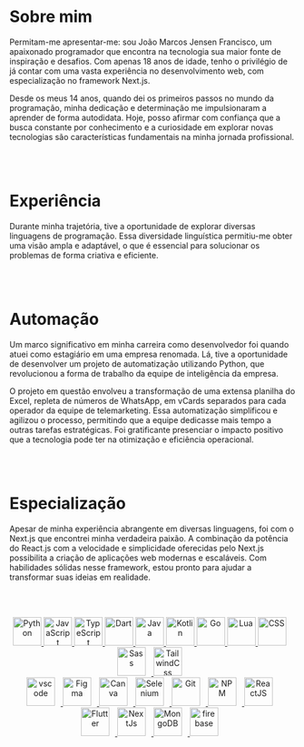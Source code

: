 </br></br>

# Sobre mim

Permitam-me apresentar-me: sou João Marcos Jensen Francisco, um apaixonado programador que encontra na tecnologia sua maior fonte de inspiração e desafios. Com apenas 18 anos de idade, tenho o privilégio de já contar com uma vasta experiência no desenvolvimento web, com especialização no framework Next.js.
  
Desde os meus 14 anos, quando dei os primeiros passos no mundo da programação, minha dedicação e determinação me impulsionaram a aprender de forma autodidata. Hoje, posso afirmar com confiança que a busca constante por conhecimento e a curiosidade em explorar novas tecnologias são características fundamentais na minha jornada profissional.
  
  </br></br>

# Experiência

Durante minha trajetória, tive a oportunidade de explorar diversas linguagens de programação. Essa diversidade linguística permitiu-me obter uma visão ampla e adaptável, o que é essencial para solucionar os problemas de forma criativa e eficiente.
  
  </br></br>

# Automação

Um marco significativo em minha carreira como desenvolvedor foi quando atuei como estagiário em uma empresa renomada. Lá, tive a oportunidade de desenvolver um projeto de automatização utilizando Python, que revolucionou a forma de trabalho da equipe de inteligência da empresa.

O projeto em questão envolveu a transformação de uma extensa planilha do Excel, repleta de números de WhatsApp, em vCards separados para cada operador da equipe de telemarketing. Essa automatização simplificou e agilizou o processo, permitindo que a equipe dedicasse mais tempo a outras tarefas estratégicas. Foi gratificante presenciar o impacto positivo que a tecnologia pode ter na otimização e eficiência operacional.
  
  </br></br>

# Especialização

Apesar de minha experiência abrangente em diversas linguagens, foi com o Next.js que encontrei minha verdadeira paixão. A combinação da potência do React.js com a velocidade e simplicidade oferecidas pelo Next.js possibilita a criação de aplicações web modernas e escaláveis. Com habilidades sólidas nesse framework, estou pronto para ajudar a transformar suas ideias em realidade.

  </br></br>

<div align="center">
  <a href="https://www.python.org/" target="_blank" rel="noreferrer">
    <img  alt="Python" height="50px" src="https://cdn.jsdelivr.net/gh/devicons/devicon/icons/python/python-original.svg"/>
  </a>
  <a href="https://developer.mozilla.org/en-US/docs/Web/JavaScript" target="_blank" rel="noreferrer">
    <img  alt="JavaScript" height="50px" src="https://cdn.jsdelivr.net/gh/devicons/devicon/icons/javascript/javascript-plain.svg"/>
  </a>
  <a href="https://www.typescriptlang.org/" target="_blank" rel="noreferrer">
      <img  alt="TypeScript" height="50px" src="https://cdn.jsdelivr.net/gh/devicons/devicon/icons/typescript/typescript-plain.svg"/>
  </a>
  <a href="https://dart.dev/" target="_blank" rel="noreferrer">
    <img  alt="Dart" height="50px" src="https://cdn.jsdelivr.net/gh/devicons/devicon/icons/dart/dart-original.svg"/>
  </a>
  <a href="https://dev.java/" target="_blank" rel="noreferrer">
    <img  alt="Java" height="50px" src="https://cdn.jsdelivr.net/gh/devicons/devicon/icons/java/java-original.svg"/>
  </a>
  <a href="https://kotlinlang.org/" target="_blank" rel="noreferrer">
    <img  alt="Kotlin" height="50px" src="https://cdn.jsdelivr.net/gh/devicons/devicon/icons/kotlin/kotlin-original.svg"/>
  </a>
  <a href="https://go.dev/" target="_blank" rel="noreferrer">
    <img  alt="Go" height="50px" src="https://cdn.jsdelivr.net/gh/devicons/devicon/icons/go/go-original.svg"/>
  </a>
  <a href="https://www.lua.org/" target="_blank" rel="noreferrer">
    <img  alt="Lua" height="50px" src="https://cdn.jsdelivr.net/gh/devicons/devicon/icons/lua/lua-original-wordmark.svg"/>
  </a>
  <a href="https://developer.mozilla.org/en-US/docs/Web/CSS" target="_blank" rel="noreferrer">
    <img  alt="CSS" height="50px" style="padding-right:10px;" src="https://cdn.jsdelivr.net/gh/devicons/devicon/icons/css3/css3-original.svg"/>
  </a>
  <a href="https://sass-lang.com/" target="_blank" rel="noreferrer">
    <img  alt="Sass" height="50px" style="padding-right:10px;" src="https://cdn.jsdelivr.net/gh/devicons/devicon/icons/sass/sass-original.svg"/>
  </a>
  <a href="https://tailwindcss.com/" target="_blank" rel="noreferrer">
    <img  alt="TailwindCss" height="50px" style="padding-right:10px;" src="https://cdn.jsdelivr.net/gh/devicons/devicon/icons/tailwindcss/tailwindcss-plain.svg"/>
  </a>
</div>

<div align="center">
    <a href="https://code.visualstudio.com/" target="_blank" rel="noreferrer">
      <img  alt="vscode" height="50px" style="padding-right:10px;"src="https://cdn.jsdelivr.net/gh/devicons/devicon/icons/vscode/vscode-original.svg"/>
    </a>
    <a href="https://www.figma.com/" target="_blank" rel="noreferrer">
      <img  alt="Figma" height="50px" style="padding-right:10px;" src="https://cdn.jsdelivr.net/gh/devicons/devicon/icons/figma/figma-original.svg"/> 
    </a>
    <a href="https://www.canva.com/" target="_blank" rel="noreferrer">
      <img  alt="Canva" height="50px" style="padding-right:10px;" src="https://cdn.jsdelivr.net/gh/devicons/devicon/icons/canva/canva-original.svg"/> 
    </a>
    <a href="https://www.selenium.dev/" target="_blank" rel="noreferrer">
      <img  alt="Selenium" height="50px" style="padding-right:10px;" src="https://cdn.jsdelivr.net/gh/devicons/devicon/icons/selenium/selenium-original.svg"/> 
    </a>
    <a href="https://git-scm.com/" target="_blank" rel="noreferrer">
      <img  alt="Git" height="50px" style="padding-right:10px;" src="https://cdn.jsdelivr.net/gh/devicons/devicon/icons/git/git-original.svg"/>
    </a>
    <a href="https://www.npmjs.com/" target="_blank" rel="noreferrer">
        <img  alt="NPM" height="50px" style="padding-right:10px;" src="https://cdn.jsdelivr.net/gh/devicons/devicon/icons/npm/npm-original-wordmark.svg"/>
    </a>
    <a href="https://reactjs.org/" target="_blank" rel="noreferrer">
      <img  alt="ReactJS" height="50px" style="padding-right:10px;" src="https://cdn.jsdelivr.net/gh/devicons/devicon/icons/react/react-original.svg" />
    </a>
    <a href="https://flutter.dev/" target="_blank" rel="noreferrer">
      <img  alt="Flutter" height="50px" style="padding-right:10px;" src="https://cdn.jsdelivr.net/gh/devicons/devicon/icons/flutter/flutter-original.svg" />
    </a>
    <a href="https://nextjs.org/" target="_blank" rel="noreferrer">
      <img  alt="NextJs" height="50px" style="padding-right:10px;" src="https://cdn.jsdelivr.net/gh/devicons/devicon/icons/nextjs/nextjs-original.svg" />
    </a>
    <a href="https://www.mongodb.com/" target="_blank" rel="noreferrer">
      <img  alt="MongoDB" height="50px" style="padding-right:10px;" src="https://cdn.jsdelivr.net/gh/devicons/devicon/icons/mongodb/mongodb-original.svg"/>
    </a>
    <a href="https://firebase.google.com/" target="_blank" rel="noreferrer">
      <img  alt="firebase" height="50px" style="padding-right:10px;" src="https://cdn.jsdelivr.net/gh/devicons/devicon/icons/firebase/firebase-plain.svg"/>
    </a>
</div>
  
</div>
